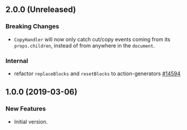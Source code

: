 ## 2.0.0 (Unreleased)

### Breaking Changes

- `CopyHandler` will now only catch cut/copy events coming from its `props.children`, instead of from anywhere in the `document`.

### Internal
- refactor `replaceBlocks` and `resetBlocks` to action-generators [#14594](https://github.com/WordPress/gutenberg/pull/14594)

## 1.0.0 (2019-03-06)

### New Features

- Initial version.
